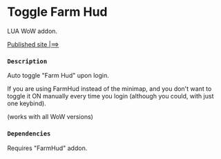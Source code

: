 # Toggle Farm Hud

LUA WoW addon.

[Published site |==>](https://www.curseforge.com/wow/addons/toggle-farm-hud)

### `Description`
Auto toggle "Farm Hud" upon login.

If you are using FarmHud instead of the minimap, and you don't want to toggle it ON manually every time you login (although you could, with just one keybind).

(works with all WoW versions)

### `Dependencies`
Requires "FarmHud" addon.